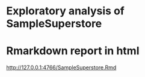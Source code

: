 # Exploratory analysis of SampleSuperstore
# Rmarkdown report in html
http://127.0.0.1:4766/SampleSuperstore.Rmd
